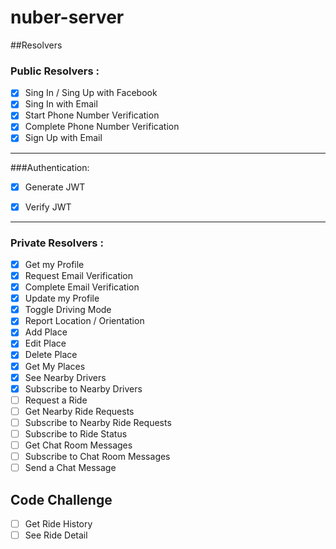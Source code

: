 # nuber-server

##Resolvers

### Public Resolvers :

- [x] Sing In / Sing Up with Facebook
- [x] Sing In with Email
- [x] Start Phone Number Verification
- [x] Complete Phone Number Verification
- [X] Sign Up with Email
---

###Authentication:

- [X] Generate JWT
- [x] Verify JWT


---
### Private Resolvers :

- [x] Get my Profile
- [x] Request Email Verification
- [x] Complete Email Verification
- [x] Update my Profile
- [x] Toggle Driving Mode
- [x] Report Location / Orientation
- [x] Add Place
- [x] Edit Place
- [x] Delete Place
- [x] Get My Places
- [x] See Nearby Drivers
- [x] Subscribe to Nearby Drivers
- [ ] Request a Ride
- [ ] Get Nearby Ride Requests
- [ ] Subscribe to Nearby Ride Requests
- [ ] Subscribe to Ride Status
- [ ] Get Chat Room Messages
- [ ] Subscribe to Chat Room Messages
- [ ] Send a Chat Message

## Code Challenge

- [ ] Get Ride History
- [ ] See Ride Detail